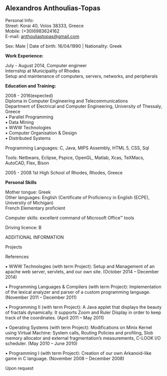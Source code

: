 <h2>Alexandros Anthoulias-Topas</h2>

Personal Info: <br>
Street: Korai 40, Volos 38333, Greece <br>
Mobile: (+30)6983624162 <br>
E-mail: anthouliastopas@gmail.com <br>

Sex: Male | Date of birth: 16/04/1990 | Nationality: Greek 

<b>Work Experience:  </b> <br>

July - August 2014,	Computer engineer<br>
	Internship at Municipality of Rhodes<br>
	Setup and maintenance of computers, servers, networks, and peripherals<br>
	

<b>Education and Training: </b>	  

2008 - 2016(expected) <br>
	Diploma in Computer Engineering and Telecommunications	
	Department of Electrical and Computer Engineering, University of Thessaly, Greece<br>
▪	Parallel Programming<br>
▪	Data Mining<br>
▪	WWW Technologies<br>
▪	Computer Organisation & Design<br>
▪	Distributed Systems<br>

Programming Languages: C, Java, MIPS Assembly, HTML 5, CSS, Sql<br>

Tools: Netbeans, Eclipse, Pspice, OpenGL, Matlab, Xcas, TeXMacs, AutoCAD, Flex, Bison<br>

2005 - 2008 1st High School of Rhodes, Rhodes, Greece<br>


<b> Personal Skills </b>

Mother tongue:	Greek <br>
Other languages: English (Certificate of Proficiency in English (ECPE), University of Michigan)<br>
French	Elementary proficient <br>

Computer skills:	excellent command of Microsoft Office™ tools<br>

Driving licence:	B

ADDITIONAL INFORMATION	  

Projects





















References

▪	WWW Technologies (with term Project):
Setup and Management of an apache web server, servlets, and our own site.
(October 2014 – December 2014)

▪	Programming Languages & Compilers (with term Project): 
Implementation of the lexical analyzer and parser of a custom programming language.
(November 2011 – December 2011)

▪	Programming II (with term Project): 
A Java applet that displays the beauty of fractals dynamically. It supports Zoom and Ruler Display in order to keep track of the coordinates.
(April 2011 – May 2011)

▪	Operating Systems (with term Project):
Modifications on Minix Kernel using Virtual Machine: System calls, Routing Policies and profiling, Slob memory allocator and external fragmentation’s measurements, C-LOOK I/O scheduler.
(May 2010 – June 2010)

▪	 Programming I (with term Project):
Creation of our own Arkanoid-like game in C language.
(November 2008 – December 2008)


Upon request


